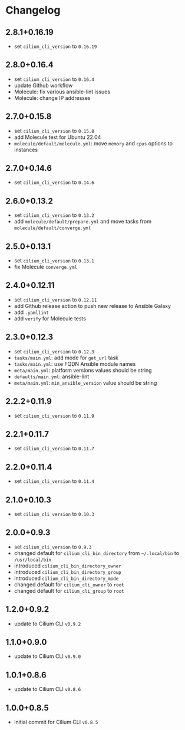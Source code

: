# Changelog

## 2.8.1+0.16.19

- set `cilium_cli_version` to `0.16.19`

## 2.8.0+0.16.4

- set `cilium_cli_version` to `0.16.4`
- update Github workflow
- Molecule: fix various ansible-lint issues
- Molecule: change IP addresses

## 2.7.0+0.15.8

- set `cilium_cli_version` to `0.15.8`
- add Molecule test for Ubuntu 22.04
- `molecule/default/molecule.yml`: move `memory` and `cpus` options to instances

## 2.7.0+0.14.6

- set `cilium_cli_version` to `0.14.6`

## 2.6.0+0.13.2

- set `cilium_cli_version` to `0.13.2`
- add `molecule/default/prepare.yml` and move tasks from `molecule/default/converge.yml`

## 2.5.0+0.13.1

- set `cilium_cli_version` to `0.13.1`
- fix Molecule `converge.yml`

## 2.4.0+0.12.11

- set `cilium_cli_version` to `0.12.11`
- add Github release action to push new release to Ansible Galaxy
- add `.yamllint`
- add `verify` for Molecule tests

## 2.3.0+0.12.3

- set `cilium_cli_version` to `0.12.3`
- `tasks/main.yml`: add mode for `get_url` task
- `tasks/main.yml`: use FQDN Ansible module names
- `meta/main.yml`: platform versions values should be string
- `defaults/main.yml`: ansible-lint
- `meta/main.yml`: `min_ansible_version` value should be string

## 2.2.2+0.11.9

- set `cilium_cli_version` to `0.11.9`

## 2.2.1+0.11.7

- set `cilium_cli_version` to `0.11.7`

## 2.2.0+0.11.4

- set `cilium_cli_version` to `0.11.4`

## 2.1.0+0.10.3

- set `cilium_cli_version` to `0.10.3`

## 2.0.0+0.9.3

- set `cilium_cli_version` to `0.9.3`
- changed default for `cilium_cli_bin_directory` from `~/.local/bin` to `/usr/local/bin`
- introduced `cilium_cli_bin_directory_owner`
- introduced `cilium_cli_bin_directory_group`
- introduced `cilium_cli_bin_directory_mode`
- changed default for `cilium_cli_owner` to `root`
- changed default for `cilium_cli_group` to `root`

## 1.2.0+0.9.2

- update to Cilium CLI `v0.9.2`

## 1.1.0+0.9.0

- update to Cilium CLI `v0.9.0`

## 1.0.1+0.8.6

- update to Cilium CLI `v0.8.6`

## 1.0.0+0.8.5

- initial commit for Cilium CLI `v0.8.5`
